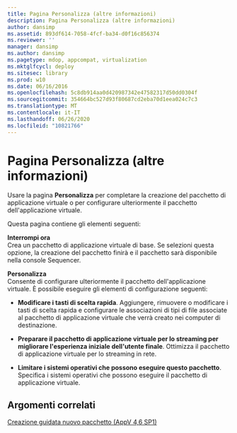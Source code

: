 ```yaml
---
title: Pagina Personalizza (altre informazioni)
description: Pagina Personalizza (altre informazioni)
author: dansimp
ms.assetid: 893df614-7058-4fcf-ba34-d0f16c856374
ms.reviewer: ''
manager: dansimp
ms.author: dansimp
ms.pagetype: mdop, appcompat, virtualization
ms.mktglfcycl: deploy
ms.sitesec: library
ms.prod: w10
ms.date: 06/16/2016
ms.openlocfilehash: 5c8db914aa0d420987342e47582317d50dd0304f
ms.sourcegitcommit: 354664bc527d93f80687cd2eba70d1eea024c7c3
ms.translationtype: MT
ms.contentlocale: it-IT
ms.lasthandoff: 06/26/2020
ms.locfileid: "10821766"
---
```

# Pagina Personalizza (altre informazioni)


Usare la pagina **Personalizza** per completare la creazione del pacchetto di applicazione virtuale o per configurare ulteriormente il pacchetto dell'applicazione virtuale.

Questa pagina contiene gli elementi seguenti:

<a href="" id="stop-now"></a>**Interrompi ora**  
Crea un pacchetto di applicazione virtuale di base. Se selezioni questa opzione, la creazione del pacchetto finirà e il pacchetto sarà disponibile nella console Sequencer.

<a href="" id="customize"></a>**Personalizza**  
Consente di configurare ulteriormente il pacchetto dell'applicazione virtuale. È possibile eseguire gli elementi di configurazione seguenti:

-   **Modificare i tasti di scelta rapida**. Aggiungere, rimuovere o modificare i tasti di scelta rapida e configurare le associazioni di tipi di file associate al pacchetto di applicazione virtuale che verrà creato nei computer di destinazione.

-   **Preparare il pacchetto di applicazione virtuale per lo streaming per migliorare l'esperienza iniziale dell'utente finale**. Ottimizza il pacchetto di applicazione virtuale per lo streaming in rete.

-   **Limitare i sistemi operativi che possono eseguire questo pacchetto**. Specifica i sistemi operativi che possono eseguire il pacchetto di applicazione virtuale.

## Argomenti correlati


[Creazione guidata nuovo pacchetto (AppV 4,6 SP1)](create-new-package-wizard---appv-46-sp1-.md)

 

 






